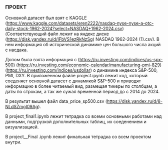 ### ПРОЕКТ

Основной датасет был взят с KAGGLE (https://www.kaggle.com/datasets/eren2222/nasdaq-nyse-nyse-a-otc-daily-stock-1962-2024?select=NASDAQ+1962-2024.csv)
(Соответствующий файл лежит на яндекс диске (https://disk.yandex.ru/d/IFbVS1ezRkNzSg) NASDAQ 1962-2024 (1).csv).
В нем информация об исторической динамике цен большого числа акций с насдака. 

Допом была взята информация с (https://ru.investing.com/indices/us-spx-500) (https://ru.investing.com/economic-calendar/manufacturing-pmi-829) (https://ru.investing.com/indices/usdollar) о динамике индекса S&P-500, PMI, DXY.
В приложенном файле project.ipynb лежит код, который соеденяет основной датасет с динамикой S&P-500 и приводят информацию в более читаемый вид, размещая тикеры по столбцам, а даты по строкам, а так же сужая временной период до с 2014 до 2024.

В результат вышел файл data_price_sp500.csv (https://disk.yandex.ru/d/8-NLdSZmgI09Ag).

В project_final1.ipynb лежит тетрадка со всеми основными работами над данными, подгрузкой дополнительных таблиц, их соеденением и визуализацией.

В project__Final .ipynb лежит финальная тетрадка со всем проектом внутри.
